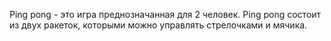 Ping pong - это игра преднозначанная для 2 человек. Ping pong состоит из двух ракеток, которыми можно управлять стрелочками и мячика.
